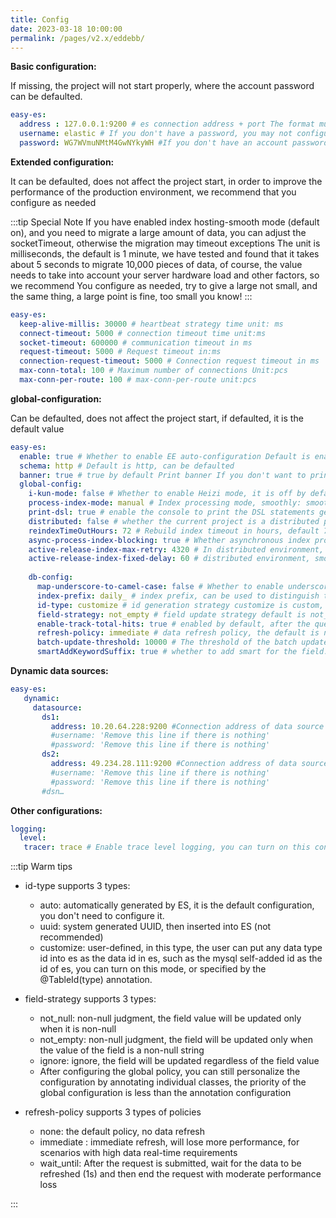```yaml
---
title: Config
date: 2023-03-18 10:00:00
permalink: /pages/v2.x/eddebb/
---
```

**Basic configuration:**

If missing, the project will not start properly, where the account password can be defaulted.

```yaml
easy-es:
  address : 127.0.0.1:9200 # es connection address + port The format must be ip:port, if it is a cluster, it can be separated by a comma.
  username: elastic # If you don't have a password, you may not configure this line
  password: WG7WVmuNMtM4GwNYkyWH #If you don't have an account password, you may not configure this line. 
```

**Extended configuration:**

It can be defaulted, does not affect the project start, in order to improve the performance of the production environment, we recommend that you configure as needed

:::tip Special Note
If you have enabled index hosting-smooth mode (default on), and you need to migrate a large amount of data, you can adjust the socketTimeout, otherwise the migration may timeout exceptions
The unit is milliseconds, the default is 1 minute, we have tested and found that it takes about 5 seconds to migrate 10,000 pieces of data, of course, the value needs to take into account your server hardware load and other factors, so we recommend
You configure as needed, try to give a large not small, and the same thing, a large point is fine, too small you know!
:::

```yaml
easy-es:
  keep-alive-millis: 30000 # heartbeat strategy time unit: ms
  connect-timeout: 5000 # connection timeout time unit:ms
  socket-timeout: 600000 # communication timeout in ms 
  request-timeout: 5000 # Request timeout in:ms
  connection-request-timeout: 5000 # Connection request timeout in ms
  max-conn-total: 100 # Maximum number of connections Unit:pcs
  max-conn-per-route: 100 # max-conn-per-route unit:pcs
```

**global-configuration:**

Can be defaulted, does not affect the project start, if defaulted, it is the default value

```yaml
easy-es:
  enable: true # Whether to enable EE auto-configuration Default is enabled, can be defaulted
  schema: http # Default is http, can be defaulted
  banner: true # true by default Print banner If you don't want to print banner, you can configure it to false
  global-config:
    i-kun-mode: false # Whether to enable Heizi mode, it is off by default. After it is enabled, the log will be more interesting and enhance the fun of coding. It is for entertainment only and must not be used for any other purpose.
    process-index-mode: manual # Index processing mode, smoothly: smoothly, not_smoothly: non-smoothly, manual: manual mode ,default mode is manual
    print-dsl: true # enable the console to print the DSL statements generated by the framework , the default is on , the test is stable after the production environment is recommended to turn off , to improve a small amount of performance
    distributed: false # whether the current project is a distributed project, the default is true, in non-manual managed indexing mode, if the distributed project will get a distributed lock, non-distributed projects only need to synchronized lock.
    reindexTimeOutHours: 72 # Rebuild index timeout in hours, default 72H can be adjusted according to the amount of data stored in ES.
    async-process-index-blocking: true # Whether asynchronous index processing blocks the main thread.
    active-release-index-max-retry: 4320 # In distributed environment, smooth mode, the current client activates the latest index maximum number of retries, if the data volume is too large, rebuild index data migration time exceeds 4320/60=72H, adjust this parameter value upwards, this parameter value determines the maximum number of retries, after this number is exceeded, but still unsuccessful, then terminate the retry and record the exception log
    active-release-index-fixed-delay: 60 # distributed environment, smooth mode, the current client activates the latest index maximum number of retries distributed environment, smooth mode, the current client activates the latest index retry interval If you expect the final consistency of the timeliness is higher, you can adjust this value downward, but will sacrifice some performance
    
    db-config:
      map-underscore-to-camel-case: false # Whether to enable underscore-to-camel default is false
      index-prefix: daily_ # index prefix, can be used to distinguish the environment default is null Usage is the same as MP's tablePrefix role and usage
      id-type: customize # id generation strategy customize is custom, id value generated by the user, such as taking the data id in MySQL, such as the default configuration, the id default strategy for es automatically generated
      field-strategy: not_empty # field update strategy default is not_null
      enable-track-total-hits: true # enabled by default, after the query all matching data, if not turned on, will lead to the inability to obtain the total number of data, other functions are not affected, if the number of queries exceeds 1W, you need to synchronize the @IndexName annotation in the maxResultWindow is also greater than 1w, and rebuild Index can only take effect after the subsequent query (not recommended, it is recommended that the paging query).
      refresh-policy: immediate # data refresh policy, the default is not refresh, if the data timeliness requirements are relatively high, you can adjust to immediate, but the performance loss is high, you can also adjust to a compromise wait_until
      batch-update-threshold: 10000 # The threshold of the batch update interface 默认值为1万,突破此值需要同步调整enable-track-total-hits=true,@IndexName.maxResultWindow > 1w, and rebuild the index.
      smartAddKeywordSuffix: true # whether to add smart for the field.keyword suffix is enabled by default, after opening the current field index type and the current query type will automatically infer whether the query needs to be spliced.keyword suffix
```

**Dynamic data sources:**

```yaml
easy-es:
   dynamic:
     datasource:
       ds1:
         address: 10.20.64.228:9200 #Connection address of data source 1
         #username: 'Remove this line if there is nothing'
         #password: 'Remove this line if there is nothing'
       ds2:
         address: 49.234.28.111:9200 #Connection address of data source 2
         #username: 'Remove this line if there is nothing'
         #password: 'Remove this line if there is nothing'
       #dsn…
```

**Other configurations:**

```yaml
logging:
  level:
   tracer: trace # Enable trace level logging, you can turn on this configuration during development, then the console can print es all request information and DSL statements, in order to avoid duplication, after turning on this configuration, you can set EE's print-dsl to false.
````
:::tip Warm tips

- id-type supports 3 types:
  - auto: automatically generated by ES, it is the default configuration, you don't need to configure it.
  - uuid: system generated UUID, then inserted into ES (not recommended)
  - customize: user-defined, in this type, the user can put any data type id into es as the data id in es, such as the mysql self-added id as the id of es, you can turn on this mode, or specified by the @TableId(type) annotation.

- field-strategy supports 3 types:
  - not_null: non-null judgment, the field value will be updated only when it is non-null
  - not_empty: non-null judgment, the field will be updated only when the value of the field is a non-null string
  - ignore: ignore, the field will be updated regardless of the field value
  - After configuring the global policy, you can still personalize the configuration by annotating individual classes, the priority of the global configuration is less than the annotation configuration
- refresh-policy supports 3 types of policies
  - none: the default policy, no data refresh
  - immediate : immediate refresh, will lose more performance, for scenarios with high data real-time requirements
  - wait_until: After the request is submitted, wait for the data to be refreshed (1s) and then end the request with moderate performance loss

:::
